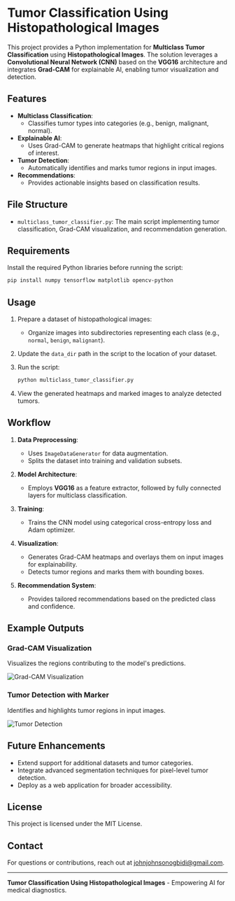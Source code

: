 
# Tumor Classification Using Histopathological Images

This project provides a Python implementation for **Multiclass Tumor Classification** using **Histopathological Images**. The solution leverages a **Convolutional Neural Network (CNN)** based on the **VGG16** architecture and integrates **Grad-CAM** for explainable AI, enabling tumor visualization and detection.

## Features
- **Multiclass Classification**:
  - Classifies tumor types into categories (e.g., benign, malignant, normal).
- **Explainable AI**:
  - Uses Grad-CAM to generate heatmaps that highlight critical regions of interest.
- **Tumor Detection**:
  - Automatically identifies and marks tumor regions in input images.
- **Recommendations**:
  - Provides actionable insights based on classification results.

## File Structure
- `multiclass_tumor_classifier.py`: The main script implementing tumor classification, Grad-CAM visualization, and recommendation generation.

## Requirements
Install the required Python libraries before running the script:
```bash
pip install numpy tensorflow matplotlib opencv-python
```

## Usage
1. Prepare a dataset of histopathological images:
   - Organize images into subdirectories representing each class (e.g., `normal`, `benign`, `malignant`).

2. Update the `data_dir` path in the script to the location of your dataset.

3. Run the script:
   ```bash
   python multiclass_tumor_classifier.py
   ```

4. View the generated heatmaps and marked images to analyze detected tumors.

## Workflow
1. **Data Preprocessing**:
   - Uses `ImageDataGenerator` for data augmentation.
   - Splits the dataset into training and validation subsets.

2. **Model Architecture**:
   - Employs **VGG16** as a feature extractor, followed by fully connected layers for multiclass classification.

3. **Training**:
   - Trains the CNN model using categorical cross-entropy loss and Adam optimizer.

4. **Visualization**:
   - Generates Grad-CAM heatmaps and overlays them on input images for explainability.
   - Detects tumor regions and marks them with bounding boxes.

5. **Recommendation System**:
   - Provides tailored recommendations based on the predicted class and confidence.

## Example Outputs

### Grad-CAM Visualization
Visualizes the regions contributing to the model's predictions.

![Grad-CAM Visualization](example_heatmap.png)

### Tumor Detection with Marker
Identifies and highlights tumor regions in input images.

![Tumor Detection](example_tumor_detection.png)

## Future Enhancements
- Extend support for additional datasets and tumor categories.
- Integrate advanced segmentation techniques for pixel-level tumor detection.
- Deploy as a web application for broader accessibility.

## License
This project is licensed under the MIT License.

## Contact
For questions or contributions, reach out at johnjohnsonogbidi@gmail.com.

---

**Tumor Classification Using Histopathological Images** - Empowering AI for medical diagnostics.
